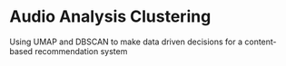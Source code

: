 # Audio Analysis Clustering
Using UMAP and DBSCAN to make data driven decisions for a content-based recommendation system
